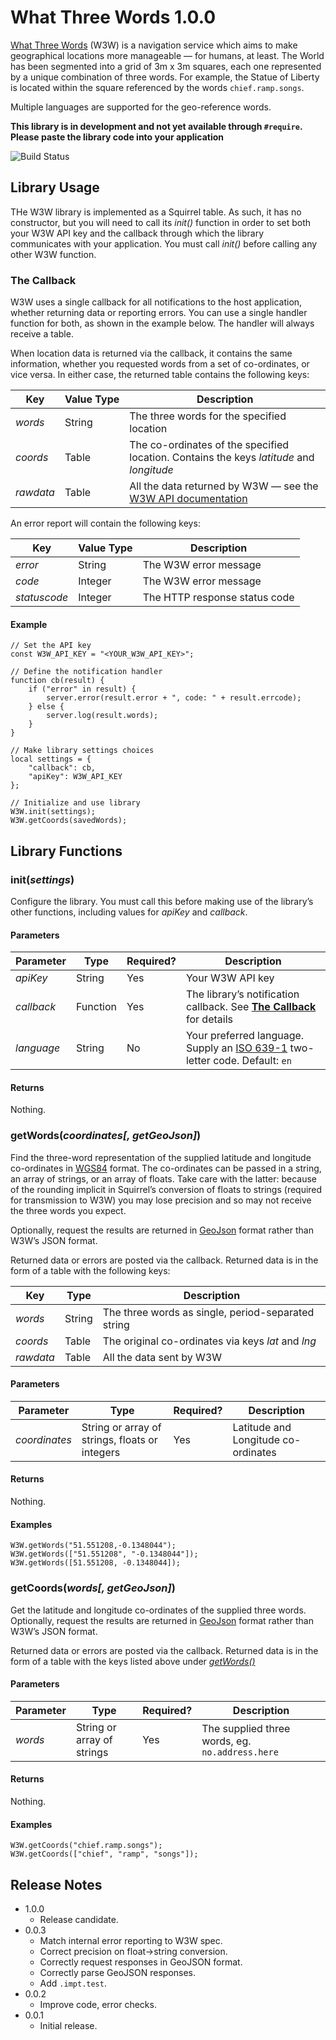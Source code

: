 # What Three Words 1.0.0

[What Three Words](https://what3words.com/) (W3W) is a navigation service which aims to make geographical locations more manageable — for humans, at least. The World has been segmented into a grid of 3m x 3m squares, each one represented by a unique combination of three words. For example, the Statue of Liberty is located within the square referenced by the words `chief.ramp.songs`.

Multiple languages are supported for the geo-reference words.

**This library is in development and not yet available through `#require`. Please paste the library code into your application**

![Build Status](https://cse-ci.electricimp.com/app/rest/builds/buildType:(id:W3w_Build_And_Test)/statusIcon)

## Library Usage

THe W3W library is implemented as a Squirrel table. As such, it has no constructor, but you will need to call its *init()* function in order to set both your W3W API key and the callback through which the library communicates with your application. You must call *init()* before calling any other W3W function.

### The Callback

W3W uses a single callback for all notifications to the host application, whether returning data or reporting errors. You can use a single handler function for both, as shown in the example below. The handler will always receive a table.

When location data is returned via the callback, it contains the same information, whether you requested words from a set of co-ordinates, or vice versa. In either case, the returned table contains the following keys:

| Key | Value&nbsp;Type | Description |
| --- | --- | --- |
| *words* | String | The three words for the specified location |
| *coords* | Table | The co-ordinates of the specified location. Contains the keys *latitude* and *longitude* |
| *rawdata* | Table | All the data returned by W3W — see the [W3W API documentation]() |

An error report will contain the following keys:

| Key | Value&nbsp;Type | Description |
| --- | --- | --- |
| *error* | String | The W3W error message |
| *code* | Integer | The W3W error message |
| *statuscode* | Integer | The HTTP response status code |

#### Example

```squirrel
// Set the API key
const W3W_API_KEY = "<YOUR_W3W_API_KEY>";

// Define the notification handler
function cb(result) {
    if ("error" in result) {
        server.error(result.error + ", code: " + result.errcode);
    } else {
        server.log(result.words);
    }
}

// Make library settings choices
local settings = {
    "callback": cb,
    "apiKey": W3W_API_KEY
};

// Initialize and use library
W3W.init(settings);
W3W.getCoords(savedWords);
```

## Library Functions

### init(*settings*)

Configure the library. You must call this before making use of the library’s other functions, including values for *apiKey* and *callback*.

#### Parameters

| Parameter | Type | Required? | Description |
| --- | --- | --- | --- |
| *apiKey* | String | Yes | Your W3W API key |
| *callback* | Function | Yes | The library’s notification callback. See [**The Callback**](#the-callback) for details |
| *language* | String | No | Your preferred language. Supply an [ISO 639-1](https://en.wikipedia.org/wiki/List_of_ISO_639-1_codes)  two-letter code. Default: `en` |

#### Returns

Nothing.

### getWords(*coordinates[, getGeoJson]*)

Find the three-word representation of the supplied latitude and longitude co-ordinates in [WGS84](https://en.wikipedia.org/wiki/World_Geodetic_System) format. The co-ordinates can be passed in a string, an array of strings, or an array of floats. Take care with the latter: because of the rounding implicit in Squirrel’s conversion of floats to strings (required for transmission to W3W) you may lose precision and so may not receive the three words you expect.

Optionally, request the results are returned in [GeoJson](https://geojson.org) format rather than W3W’s JSON format.

Returned data or errors are posted via the callback. Returned data is in the form of a table with the following keys:

| Key | Type | Description |
| --- | --- | --- |
| *words* | String | The three words as single, period-separated string |
| *coords* | Table | The original co-ordinates via keys *lat* and *lng* |
| *rawdata* | Table | All the data sent by W3W |

#### Parameters

| Parameter | Type | Required? | Description |
| --- | --- | --- | --- |
| *coordinates* | String or array of strings, floats or integers | Yes | Latitude and Longitude co-ordinates |

#### Returns

Nothing.

#### Examples

```squirrel
W3W.getWords("51.551208,-0.1348044");
W3W.getWords(["51.551208", "-0.1348044"]);
W3W.getWords([51.551208, -0.1348044]);
```

### getCoords(*words[, getGeoJson]*)

Get the latitude and longitude co-ordinates of the supplied three words. Optionally, request the results are returned in [GeoJson](https://geojson.org) format rather than W3W’s JSON format.

Returned data or errors are posted via the callback. Returned data is in the form of a table with the keys listed above under [*getWords()*](#getwordscoordinates-getgeojson)

#### Parameters

| Parameter | Type | Required? | Description |
| --- | --- | --- | --- |
| *words* | String or array of strings | Yes | The supplied three words, eg. `no.address.here` |

#### Returns

Nothing.

#### Examples

```squirrel
W3W.getCoords("chief.ramp.songs");
W3W.getCoords(["chief", "ramp", "songs"]);
```

## Release Notes

* 1.0.0
    * Release candidate.
* 0.0.3
    * Match internal error reporting to W3W spec.
    * Correct precision on float->string conversion.
    * Correctly request responses in GeoJSON format.
    * Correctly parse GeoJSON responses.
    * Add `.impt.test`.
* 0.0.2
    * Improve code, error checks.
* 0.0.1
    * Initial release.